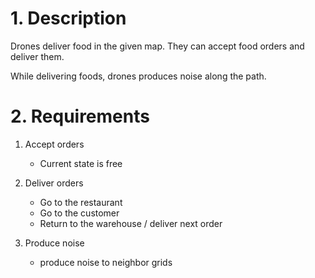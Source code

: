 # 1. Description
Drones deliver food in the given map. They can accept food orders and deliver them. 

While delivering foods, drones produces noise along the path.

# 2. Requirements

1. Accept orders
    - Current state is free

2. Deliver orders
    - Go to the restaurant
    - Go to the customer
    - Return to the warehouse / deliver next order

3. Produce noise
    - produce noise to neighbor grids